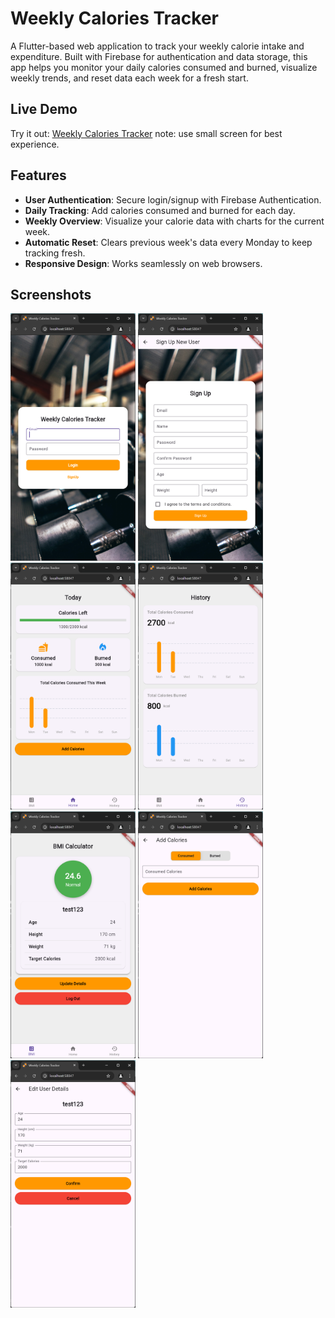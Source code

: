 # Weekly Calories Tracker

A Flutter-based web application to track your weekly calorie intake and expenditure. Built with Firebase for authentication and data storage, this app helps you monitor your daily calories consumed and burned, visualize weekly trends, and reset data each week for a fresh start.

## Live Demo
Try it out: [Weekly Calories Tracker](https://calories-tracker-7dd50.web.app/)
note: use small screen for best experience.

## Features

- **User Authentication**: Secure login/signup with Firebase Authentication.
- **Daily Tracking**: Add calories consumed and burned for each day.
- **Weekly Overview**: Visualize your calorie data with charts for the current week.
- **Automatic Reset**: Clears previous week's data every Monday to keep tracking fresh.
- **Responsive Design**: Works seamlessly on web browsers.

## Screenshots

<div>
    <img src="screenshots/login_page.png" alt="Login Page" width="200"/>  
    <img src="screenshots/sign_up_page.png" alt="Sign Up Page" width="200"/>  
    <img src="screenshots/landing_page.png" alt="Landing Page" width="200"/>  
    <img src="screenshots/history_page.png" alt="History Page" width="200"/>  
    <img src="screenshots/bmi_page.png" alt="BMI Page" width="200"/>
    <img src="screenshots/add_calories.png" alt="Add Calories Page" width="200"/>
    <img src="screenshots/edit_user_details.png" alt="Edit User Page" width="200"/>
</div>
